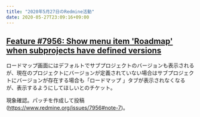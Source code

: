```yaml
---
title: "2020年5月27日のRedmine活動"
date: 2020-05-27T23:09:16+09:00
---
```


## [Feature #7956: Show menu item 'Roadmap' when subprojects have defined versions](https://www.redmine.org/issues/7956)

ロードマップ画面にはデフォルトでサブプロジェクトのバージョンも表示されるが、現在のプロジェクトにバージョンが定義されていない場合はサブプロジェクトにバージョンが存在する場合も「ロードマップ
」タブが表示されなくなるが、表示するようにしてほしいとのチケット。

現象確認。パッチを作成して投稿 (https://www.redmine.org/issues/7956#note-7)。